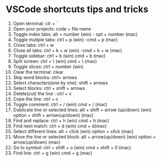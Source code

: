 # VSCode shortcuts tips and tricks

1. Open terminal: ctr + `
2. Open your projects: code + file name
3. Toggle index tabs: alt + number (win)
                  - opt + number (mac)
4. Toggle mutiple tabs: ctrl + p (win)
                    -cmd + p (mac)
5. Close tabs: ctrl + w
6. Close all tabs:  ctrl + k + w (win)
                 -cmd + k + w (mac)
7. Toggle sidebar: ctrl + b (win)
                cmd + b (mac)
8. Split screen: ctrl + \ (win)
              cmd + \ (mac)
9. Toggle slices: ctrl + number (win)
10. Clear the terminal: clear
11. Skip word blocks: ctrl+ arrows
12. Select characters(one by one): shift + arrows
13. Select blocks: ctrl + shift + arrows
14. Delete(cut) the line : ctrl + x
15. Cope the line: ctrl + c
16. Toggle comment: ctrl + / (win)
               cmd + / (mac)
17. Dublicate line or selected lines: alt + shift + arrow (up/down) (win)
                                  option + shift + arrow(up/down) (mac)
18. Find and replace: ctrl + h (win)
                  cmd + h (mac)
19. Find next match: ctrl + d (win)
                 cmd + d(mac)
20. Select different lines: alt + click (win)
                        option + click (mac)
21. Move the line or selected block: alt + arrow(up/down) (win)
                                 option + arrow(up/down) (mac)
22. Go to symbol: ctrl + shift + o (win)
              cmd + shift + 0 (mac)
23. Find line: ctrl + g (win)
           cmd + g (mac)
           
                                  
            
                            
         

